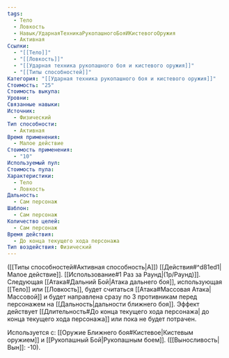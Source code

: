 ```yaml
---
tags:
  - Тело
  - Ловкость
  - Навык/УдарнаяТехникаРукопашногоБояИКистевогоОружия
  - Активная
Ссылки:
  - "[[Тело]]"
  - "[[Ловкость]]"
  - "[[Ударная техника рукопашного боя и кистевого оружия]]"
  - "[[Типы способностей]]"
Категория: "[[Ударная техника рукопашного боя и кистевого оружия]]"
Стоимость: "25"
Стоимость выкупа: 
Уровни: 
Связанные навыки: 
Источник:
  - Физический
Тип способности:
  - Активная
Время применения:
  - Малое действие
Стоимость применения:
  - "10"
Используемый пул: 
Стоимость пула: 
Характеристики:
  - Тело
  - Ловкость
Дальность:
  - Сам персонаж
Шаблон:
  - Сам персонаж
Количество целей:
  - Сам персонаж
Время действия:
  - До конца текущего хода персонажа
Тип воздействия: Физический
---
```

([[Типы способностей#Активная способность|А]]) [[Действия#^d81ed1|Малое действие]]. [[Использование#1 Раз за Раунд|(1р/Раунд)]]. Следующая [[Атака#Дальний Бой|Атака дальнего боя]], использующая [[Тело]] или [[Ловкость]], будет считаться [[Атака#Массовая Атака|Массовой]] и будет направлена сразу по 3 противникам перед персонажем на [[Дальность|дальности ближнего боя]]. Эффект действует [[Длительность#До конца текущего хода персонажа| до конца текущего хода персонажа]] или пока не будет потрачен. 

Используется с: [[Оружие Ближнего боя#Кистевое|Кистевым оружием]] и [[Рукопашный Бой|Рукопашным боем]]. ([[Выносливость|Вын]]: -10). 